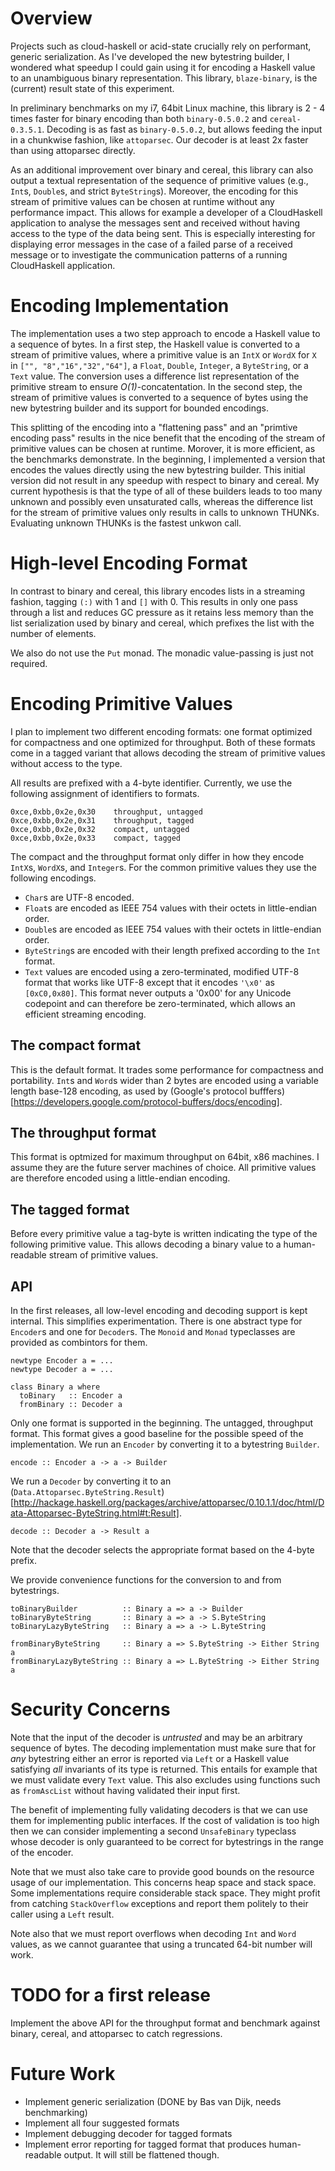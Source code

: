 Overview
========

Projects such as cloud-haskell or acid-state crucially rely on performant,
generic serialization. As I've developed the new bytestring builder, I
wondered what speedup I could gain using it for encoding a Haskell value to an
unambiguous binary representation. This library, `blaze-binary`, is the
(current) result state of this experiment.

In preliminary benchmarks on my i7, 64bit Linux machine, this library is 2 - 4
times faster for binary encoding than both `binary-0.5.0.2` and
`cereal-0.3.5.1`. Decoding is as fast as `binary-0.5.0.2`, but allows feeding
the input in a chunkwise fashion, like `attoparsec`. Our decoder is at least
2x faster than using attoparsec directly.

As an additional improvement over binary and cereal, this library can
also output a textual representation of the sequence of primitive values
(e.g., `Int`s, `Double`s, and strict `ByteString`s). Moreover, the encoding
for this stream of primitive values can be chosen at runtime without any
performance impact. This allows for example a developer of a CloudHaskell
application to analyse the messages sent and received without having access to
the type of the data being sent. This is especially interesting for displaying
error messages in the case of a failed parse of a received message or to
investigate the communication patterns of a running CloudHaskell application.


Encoding Implementation
=======================

The implementation uses a two step approach to encode a Haskell value to a
sequence of bytes.  In a first step, the Haskell value is converted to a
stream of primitive values, where a primitive value is an `IntX` or `WordX`
for `X` in `["", "8","16","32","64"]`, a `Float`, `Double`, `Integer`, a
`ByteString`, or a `Text` value. The conversion uses a difference list
representation of the primitive stream to ensure *O(1)*-concatentation.  In
the second step, the stream of primitive values is converted to a sequence of
bytes using the new bytestring builder and its support for bounded encodings. 

This splitting of the encoding into a "flattening pass" and an "primtive
encoding pass" results in the nice benefit that the encoding of the stream of
primitive values can be chosen at runtime. Morover, it is more efficient, as
the benchmarks demonstrate. In the beginning, I implemented a version that
encodes the values directly using the new bytestring builder. This initial
version did not result in any speedup with respect to binary and cereal. My
current hypothesis is that the type of all of these builders leads to too many
unknown and possibly even unsaturated calls, whereas the difference list for
the stream of primitive values only results in calls to unknown THUNKs.
Evaluating unknown THUNKs is the fastest unkwon call.


High-level Encoding Format
==========================

In contrast to binary and cereal, this library encodes lists in a streaming
fashion, tagging `(:)` with 1 and `[]` with 0. This results in only one pass
through a list and reduces GC pressure as it retains less memory than the list
serialization used by binary and cereal, which prefixes the list with the
number of elements.

We also do not use the `Put` monad. The monadic value-passing is just not
required.


Encoding Primitive Values
=========================


I plan to implement two different encoding formats: one format optimized for
compactness and one optimized for throughput. Both of these formats come in a
tagged variant that allows decoding the stream of primitive values without
access to the type.

All results are prefixed with a 4-byte identifier. Currently, we use the
following assignment of identifiers to formats.

    0xce,0xbb,0x2e,0x30    throughput, untagged
    0xce,0xbb,0x2e,0x31    throughput, tagged
    0xce,0xbb,0x2e,0x32    compact, untagged
    0xce,0xbb,0x2e,0x33    compact, tagged

The compact and the throughput format only differ in how they encode `IntX`s,
`WordX`s, and `Integer`s. For the common primitive values they use the
following encodings.

  - `Char`s are UTF-8 encoded.
  - `Float`s are encoded as IEEE 754 values with their octets in little-endian
    order.
  - `Double`s are encoded as IEEE 754 values with their octets in
    little-endian order.
  - `ByteString`s are encoded with their length prefixed according to the
    `Int` format.
  - `Text` values are encoded using a zero-terminated, modified UTF-8 format
    that works like UTF-8 except that it encodes `'\x0'` as `[0xC0,0x80]`.
    This format never outputs a '0x00' for any Unicode codepoint and can
    therefore be zero-terminated, which allows an efficient streaming
    encoding.  


The compact format
------------------

This is the default format. It trades some performance for compactness and
portability. `Int`s and `Word`s wider than 2 bytes are encoded using a
variable length base-128 encoding, as used by (Google's protocol bufffers)[https://developers.google.com/protocol-buffers/docs/encoding].


The throughput format
---------------------

This format is optmized for maximum throughput on 64bit, x86 machines. I
assume they are the future server machines of choice. All primitive values are
therefore encoded using a little-endian encoding.


The tagged format
-----------------

Before every primitive value a tag-byte is written indicating the type of the
following primitive value. This allows decoding a binary value to a
human-readable stream of primitive values.


API
---

In the first releases, all low-level encoding and decoding support is kept
internal. This simplifies experimentation. There is one abstract type for
`Encoder`s and one for `Decoder`s. The `Monoid` and `Monad` typeclasses are
provided as combintors for them.

    newtype Encoder a = ...
    newtype Decoder a = ...

    class Binary a where
      toBinary   :: Encoder a
      fromBinary :: Decoder a

Only one format is supported in the beginning. The untagged, throughput
format. This format gives a good baseline for the possible speed of the
implementation. We run an `Encoder` by converting it to a bytestring
`Builder`.

    encode :: Encoder a -> a -> Builder

We run a `Decoder` by converting it to an
(`Data.Attoparsec.ByteString.Result`)[http://hackage.haskell.org/packages/archive/attoparsec/0.10.1.1/doc/html/Data-Attoparsec-ByteString.html#t:Result].

    decode :: Decoder a -> Result a

Note that the decoder selects the appropriate format based on the 4-byte
prefix.

We provide convenience functions for the conversion to and from bytestrings.

    toBinaryBuilder          :: Binary a => a -> Builder
    toBinaryByteString       :: Binary a => a -> S.ByteString
    toBinaryLazyByteString   :: Binary a => a -> L.ByteString 
 
    fromBinaryByteString     :: Binary a => S.ByteString -> Either String a
    fromBinaryLazyByteString :: Binary a => L.ByteString -> Either String a



Security Concerns
=================

Note that the input of the decoder is *untrusted* and may be an arbitrary
sequence of bytes. The decoding implementation must make sure that for *any*
bytestring either an error is reported via `Left` or a Haskell value
satisfying *all* invariants of its type is returned. This entails for example
that we must validate every `Text` value. This also excludes using functions
such as `fromAscList` without having validated their input first.

The benefit of implementing fully validating decoders is that we can use them
for implementing public interfaces. If the cost of validation is too high then
we can consider implementing a second `UnsafeBinary` typeclass whose decoder
is only guaranteed to be correct for bytestrings in the range of the encoder.

Note that we must also take care to provide good bounds on the resource usage
of our implementation. This concerns heap space and stack space. Some
implementations require considerable stack space. They might profit from
catching `StackOverflow` exceptions and report them politely to their caller
using a `Left` result.

Note also that we must report overflows when decoding `Int` and `Word` values,
as we cannot guarantee that using a truncated 64-bit number will work.


TODO for a first release
========================

Implement the above API for the throughput format and benchmark against
binary, cereal, and attoparsec to catch regressions.


Future Work
===========

- Implement generic serialization (DONE by Bas van Dijk, needs benchmarking)
- Implement all four suggested formats
- Implement debugging decoder for tagged formats
- Implement error reporting for tagged format that produces human-readable
  output. It will still be flattened though.


